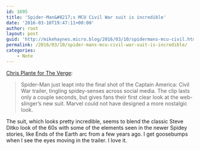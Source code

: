 ```yaml
---
id: 1695
title: 'Spider-Man&#8217;s MCU Civil War suit is incredible'
date: '2016-03-10T19:47:11+00:00'
author: root
layout: post
guid: 'http://mikehaynes.micro.blog/2016/03/10/spidermans-mcu-civil.html'
permalink: /2016/03/10/spider-mans-mcu-civil-war-suit-is-incredible/
categories:
    - Note
---
```


[Chris Plante for The Verge](https://www.theverge.com/2016/3/10/11194196/spider-man-suit-captain-america-civil-war-trailer):

> Spider-Man just leapt into the final shot of the Captain America: Civil War trailer, tingling spidey-senses across social media. The clip lasts only a couple seconds, but gives fans their first clear look at the web-slinger’s new suit. Marvel could not have designed a more nostalgic look.

The suit, which looks pretty incredible, seems to blend the classic Steve Ditko look of the 60s with some of the elements seen in the newer Spidey stories, like Ends of the Earth arc from a few years ago. I get goosebumps when I see the eyes moving in the trailer. I love it.